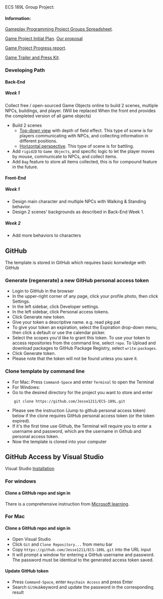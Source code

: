 ECS 189L Group Project:

#### Information:
[Gameplay Programming Project Groups Spreadsheet](https://docs.google.com/spreadsheets/d/1OUz9atsn2HAFm9Wa97dMX5Q5Pg5Whuir-C6jLmuWleM/edit#gid=0).

[Game Project Initial Plan](https://github.com/Jesse1211/ECS-189L/blob/main/InitPlan.md). [Our proposal](https://docs.google.com/document/d/1zwsrNZwCNlq_0A4nlsWs84ZFz7g-bWmE88cKXGfa9Pk/edit#)

[Game Project Progress report](https://github.com/Jesse1211/ECS-189L/blob/main/ProgressReport.md).

[Game Trailer and Press Kit](https://docs.google.com/document/d/1eE_IGRv6Os1QEapPc-oXWKw6kwcKxbdPbvuBu-scxC8/edit).

### Developing Path

#### Back-End
##### Week 1
Collect free / open-sourced Game Objects online to build 2 scenes, multiple NPCs, buildings, and player. (Will be replaced When the front end provides the completed version of all game objects)
- Build 2 scenes
  - [Top-down view](https://vdn3.vzuu.com/SD/e6773dbc-f9d9-11eb-81ca-c6c6b6fa243a.mp4?disable_local_cache=1&bu=078babd7&c=avc.0.0&f=mp4&expiration=1684037308&auth_key=1684037308-0-0-4b8205bcf09f94005e0abb6da16a271a&v=tx&pu=078babd7) with depth of field effect. This type of scene is for players communicating with NPCs, and collecting information in different positions.
  - [Horizontal perspective](https://vdn3.vzuu.com/SD/e649fa50-f9d9-11eb-a862-6232dfc38d78.mp4?disable_local_cache=1&bu=078babd7&c=avc.0.0&f=mp4&expiration=1684036627&auth_key=1684036627-0-0-bc9ef534a56b43eeb358c47d601e48a3&v=tx&pu=078babd7). This type of scene is for battling. 
- Add ```rigid2D``` to ```Game Objects```, and specific logic to let the player moves by mouse, communicate to NPCs, and collect items. 
- Add ```Bag``` feature to store all items collected, this is for compound feature in the future. 


#### Front-End
##### Week 1
- Design main character and multiple NPCs with Walking & Standing behavior.
- Design 2 scenes' backgrounds as described in Back-End Week 1. 

##### Week 2
- Add more behaviors to characters

## GitHub

The template is stored in GitHub which requires basic konwledge with GitHub

### Generate (regenerate) a new GitHub personal access token

- Login to GitHub in the browser
- In the upper-right corner of any page, click your profile photo, then click Settings.
- In the left sidebar, click Developer settings.
- In the left sidebar, click Personal access tokens.
- Click Generate new token.
- Give your token a descriptive name. e.g. read pkg pat
- To give your token an expiration, select the Expiration drop-down menu, then click a default or use the calendar picker.
- Select the scopes you'd like to grant this token. To use your token to access repositories from the command line, select `repo`. To Upload and download packages to GitHub Package Registry, select ``write:packages``. 
- Click Generate token.
- Please note that the token will not be found unless you save it. 

### Clone template by command line

- For Mac: Press `Command-Space` and enter `Terminal` to open the Terminal
- For Windows: 
- Go to the desired directory for the project you want to store and enter
```
    git clone https://github.com/Jesse1211/ECS-189L.git
```
- Please see the instruction (Jump to github personal access token) below if the clone requires GitHub personal access token (or the token expired).
- If it's the first time use Github, the Terminal will require you to enter a username and password, which are the username in Github and personal access token. 
- Now the template is cloned into your computer

## GitHub Access by Visual Studio

Visual Studio [Installation](https://visualstudio.microsoft.com/downloads/)

### For windows
#### Clone a GitHub repo and sign in
There is a comprehensive instruction from [Microsoft learning](
https://learn.microsoft.com/en-us/visualstudio/version-control/git-clone-repository?view=vs-2022).

### For Mac
#### Clone a GitHub repo and sign in
- Open Visual Studio
- Click ``Git`` and ``Clone Repository...`` from menu bar
- Copy `https://github.com/Jesse1211/ECS-189L.git` into the URL input
- It will prompt a window for entering a GitHub username and password. The password must be identical to the generated access token saved. 

#### Update GitHub token
- Press ``Command-Space``, enter ``Keychain Access`` and press Enter
- Search ``GitHub``keyword and update the password in the corresponding result
